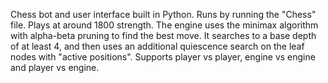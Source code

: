 Chess bot and user interface built in Python. Runs by running the "Chess" file. Plays at around 1800 strength. The engine uses the minimax algorithm with alpha-beta pruning to find the best move. It searches to a base depth of at least 4, and then uses an additional quiescence search on the leaf nodes with "active positions". Supports player vs player, engine vs engine and player vs engine.
